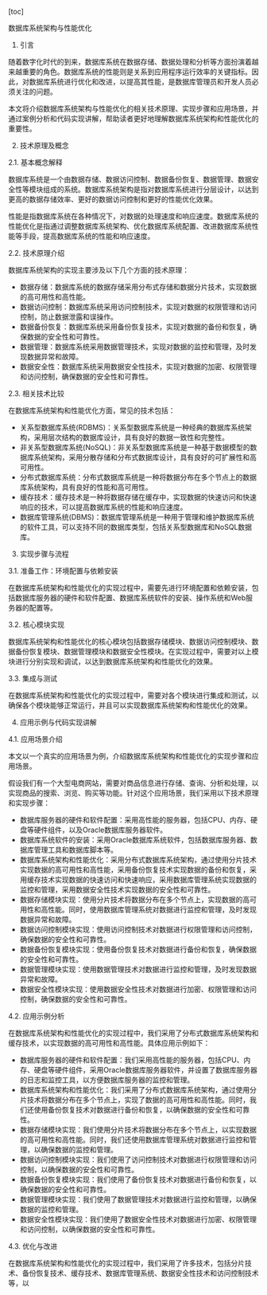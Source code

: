 
[toc]                    
                
                
数据库系统架构与性能优化

1. 引言

随着数字化时代的到来，数据库系统在数据存储、数据处理和分析等方面扮演着越来越重要的角色。数据库系统的性能则是关系到应用程序运行效率的关键指标。因此，对数据库系统进行优化和改进，以提高其性能，是数据库管理员和开发人员必须关注的问题。

本文将介绍数据库系统架构与性能优化的相关技术原理、实现步骤和应用场景，并通过案例分析和代码实现讲解，帮助读者更好地理解数据库系统架构和性能优化的重要性。

2. 技术原理及概念

2.1. 基本概念解释

数据库系统是一个由数据存储、数据访问控制、数据备份恢复、数据管理、数据安全性等模块组成的系统。数据库系统架构是指对数据库系统进行分层设计，以达到更高的数据存储效率、更好的数据访问控制和更好的性能优化效果。

性能是指数据库系统在各种情况下，对数据的处理速度和响应速度。数据库系统的性能优化是指通过调整数据库系统架构、优化数据库系统配置、改进数据库系统性能等手段，提高数据库系统的性能和响应速度。

2.2. 技术原理介绍

数据库系统架构的实现主要涉及以下几个方面的技术原理：

- 数据存储：数据库系统的数据存储采用分布式存储和数据分片技术，实现数据的高可用性和高性能。
- 数据访问控制：数据库系统采用访问控制技术，实现对数据的权限管理和访问控制，防止数据泄露和误操作。
- 数据备份恢复：数据库系统采用备份恢复技术，实现对数据的备份和恢复，确保数据的安全性和可靠性。
- 数据管理：数据库系统采用数据管理技术，实现对数据的监控和管理，及时发现数据异常和故障。
- 数据安全性：数据库系统采用数据安全性技术，实现对数据的加密、权限管理和访问控制，确保数据的安全性和可靠性。

2.3. 相关技术比较

在数据库系统架构和性能优化方面，常见的技术包括：

- 关系型数据库系统(RDBMS)：关系型数据库系统是一种经典的数据库系统架构，采用层次结构的数据库设计，具有良好的数据一致性和完整性。
- 非关系型数据库系统(NoSQL)：非关系型数据库系统是一种基于数据模型的数据库系统架构，采用分散存储和分布式数据库设计，具有良好的可扩展性和高可用性。
- 分布式数据库系统：分布式数据库系统是一种将数据分布在多个节点上的数据库系统架构，具有良好的性能和高可用性。
- 缓存技术：缓存技术是一种将数据存储在缓存中，实现数据的快速访问和快速响应的技术，可以提高数据库系统的性能和响应速度。
- 数据库管理系统(DBMS)：数据库管理系统是一种用于管理和维护数据库系统的软件工具，可以支持不同的数据库类型，包括关系型数据库和NoSQL数据库。

3. 实现步骤与流程

3.1. 准备工作：环境配置与依赖安装

在数据库系统架构和性能优化的实现过程中，需要先进行环境配置和依赖安装，包括数据库服务器的硬件和软件配置、数据库系统软件的安装、操作系统和Web服务器的配置等。

3.2. 核心模块实现

数据库系统架构和性能优化的核心模块包括数据存储模块、数据访问控制模块、数据备份恢复模块、数据管理模块和数据安全性模块。在实现过程中，需要对以上模块进行分别实现和调试，以达到数据库系统架构和性能优化的效果。

3.3. 集成与测试

在数据库系统架构和性能优化的实现过程中，需要对各个模块进行集成和测试，以确保各个模块能够正常运行，并且可以实现数据库系统架构和性能优化的效果。

4. 应用示例与代码实现讲解

4.1. 应用场景介绍

本文以一个真实的应用场景为例，介绍数据库系统架构和性能优化的实现步骤和应用场景。

假设我们有一个大型电商网站，需要对商品信息进行存储、查询、分析和处理，以实现商品的搜索、浏览、购买等功能。针对这个应用场景，我们采用以下技术原理和实现步骤：

- 数据库服务器的硬件和软件配置：采用高性能的服务器，包括CPU、内存、硬盘等硬件组件，以及Oracle数据库服务器软件。
- 数据库系统软件的安装：采用Oracle数据库系统软件，包括数据库服务器、数据库管理工具和数据库脚本等。
- 数据库系统架构和性能优化：采用分布式数据库系统架构，通过使用分片技术实现数据的高可用性和高性能，采用备份恢复技术实现数据的备份和恢复，采用缓存技术实现数据的快速访问和快速响应，采用数据库管理系统实现数据的监控和管理，采用数据安全性技术实现数据的安全性和可靠性。
- 数据存储模块实现：使用分片技术将数据分布在多个节点上，实现数据的高可用性和高性能。同时，使用数据库管理系统对数据进行监控和管理，及时发现数据异常和故障。
- 数据访问控制模块实现：使用访问控制技术对数据进行权限管理和访问控制，确保数据的安全性和可靠性。
- 数据备份恢复模块实现：使用备份恢复技术对数据进行备份和恢复，确保数据的安全性和可靠性。
- 数据管理模块实现：使用数据管理技术对数据进行监控和管理，及时发现数据异常和故障。
- 数据安全性模块实现：使用数据安全性技术对数据进行加密、权限管理和访问控制，确保数据的安全性和可靠性。

4.2. 应用示例分析

在数据库系统架构和性能优化的实现过程中，我们采用了分布式数据库系统架构和缓存技术，以实现数据的高可用性和高性能。具体应用示例如下：

- 数据库服务器的硬件和软件配置：我们采用高性能的服务器，包括CPU、内存、硬盘等硬件组件，采用Oracle数据库服务器软件，并设置了数据库服务器的日志和监控工具，以方便数据库服务器的监控和管理。
- 数据库系统架构和性能优化：我们采用了分布式数据库系统架构，通过使用分片技术将数据分布在多个节点上，实现了数据的高可用性和高性能。同时，我们还使用备份恢复技术对数据进行备份和恢复，以确保数据的安全性和可靠性。
- 数据存储模块实现：我们使用分片技术将数据分布在多个节点上，以实现数据的高可用性和高性能。同时，我们还使用数据库管理系统对数据进行监控和管理，以确保数据的监控和管理。
- 数据访问控制模块实现：我们使用了访问控制技术对数据进行权限管理和访问控制，以确保数据的安全性和可靠性。
- 数据备份恢复模块实现：我们使用了备份恢复技术对数据进行备份和恢复，以确保数据的安全性和可靠性。
- 数据管理模块实现：我们使用了数据管理技术对数据进行监控和管理，以确保数据的监控和管理。
- 数据安全性模块实现：我们使用了数据安全性技术对数据进行加密、权限管理和访问控制，以确保数据的安全性和可靠性。

4.3. 优化与改进

在数据库系统架构和性能优化的实现过程中，我们采用了许多技术，包括分片技术、备份恢复技术、缓存技术、数据库管理系统、数据安全性技术和访问控制技术等，以

